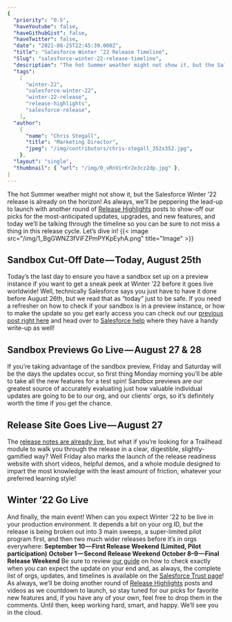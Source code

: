 ```yaml
---
{
  "priority": "0.5",
  "haveYoutube": false,
  "haveGithubGist": false,
  "haveTwitter": false,
  "date": "2021-08-25T22:45:39.000Z",
  "title": "Salesforce Winter ’22 Release Timeline",
  "Slug": "salesforce-winter-22-release-timeline",
  "description": "The hot Summer weather might not show it, but the Salesforce Winter ’22 release is already on the horizon! As always, we’ll be peppering the lead-up to launch with another round of Release Highlights posts to show-off our picks for the most-anticipated updates, upgrades, and new features, and today we’ll be talking through the timeline so you can be sure to not miss a thing in this release cycle.",
  "tags":
    [
      "winter-22",
      "salesforce-winter-22",
      "winter-22-release",
      "release-highlights",
      "salesforce-release",
    ],
  "author":
    {
      "name": "Chris Stegall",
      "title": "Marketing Director",
      "jpeg": "/img/contributors/chris-stegall_352x352.jpg",
    },
  "layout": "single",
  "thumbnail": { "url": "/img/0_vRnVirKr2e3cz2dp.jpg" },
}
---
```


The hot Summer weather might not show it, but the Salesforce Winter ’22 release is already on the horizon! As always, we’ll be peppering the lead-up to launch with another round of [Release Highlights](https://medium.com/creme-de-la-crm/tagged/release-highlights) posts to show-off our picks for the most-anticipated updates, upgrades, and new features, and today we’ll be talking through the timeline so you can be sure to not miss a thing in this release cycle.
Let’s dive in!
{{< image src="/img/1_BgGWNZ3fViFZPmPYKpEyhA.png" title="Image" >}}

## Sandbox Cut-Off Date — Today, August 25th

Today’s the last day to ensure you have a sandbox set up on a preview instance if you want to get a sneak peek at Winter ’22 before it goes live worldwide! Well, technically Salesforce says you just have to have it done before August 26th, but we read that as “today” just to be safe.
If you need a refresher on how to check if your sandbox is in a preview instance, or how to make the update so you get early access you can check out our [previous post right here](https://medium.com/creme-de-la-crm/new-release-test-drive-the-winter-20-sandbox-preview-3d35c39c95c4) and head over to [Salesforce help](https://www.salesforce.com/blog/winter-22-sandbox-preview/#:~:text=sandbox%20preview%20instructions) where they have a handy write-up as well!

## Sandbox Previews Go Live — August 27 &amp; 28

If you’re taking advantage of the sandbox preview, Friday and Saturday will be the days the updates occur, so first thing Monday morning you’ll be able to take all the new features for a test spin! Sandbox previews are our greatest source of accurately evaluating just how valuable individual updates are going to be to our org, and our clients’ orgs, so it’s definitely worth the time if you get the chance.

## Release Site Goes Live — August 27

The [release notes are already live](https://help.salesforce.com/s/articleView?id=release-notes.rn_ru.htm&type=5&release=234), but what if you’re looking for a Trailhead module to walk you through the release in a clear, digestible, slightly-gamified way? Well Friday also marks the launch of the release readiness website with short videos, helpful demos, and a whole module designed to impart the most knowledge with the least amount of friction, whatever your preferred learning style!

## Winter ’22 Go Live

And finally, the main event! When can you expect Winter ’22 to be live in your production environment. It depends a bit on your org ID, but the release is being broken out into 3 main sweeps, a super-limited pilot program first, and then two much wider releases before it’s in orgs everywhere:
**September 10 — First Release Weekend (Limited, Pilot participation)**
**October 1 — Second Release Weekend**
**October 8–9 — Final Release Weekend**
Be sure to review [our guide](https://medium.com/creme-de-la-crm/how-to-check-when-the-spring-21-release-is-hitting-your-org-5167b887c1b6) on how to check exactly when you can expect the update on your end and, as always, the complete list of orgs, updates, and timelines is available on the [Salesforce Trust page](https://www.salesforce.com/blog/winter-22-sandbox-preview/#:~:text=gets%20upgraded.%20Our-,Trust,-page%20has%20the)!
As always, we’ll be doing another round of [Release Highlights](https://medium.com/creme-de-la-crm/tagged/release-highlights) posts and videos as we countdown to launch, so stay tuned for our picks for favorite new features and, if you have any of your own, feel free to drop them in the comments.
Until then, keep working hard, smart, and happy. We’ll see you in the cloud.
